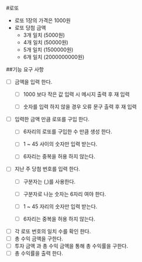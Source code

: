 #로또

- 로또 1장의 가격은 1000원
- 로또 당첨 금액
    - 3개 일치 (5000원)
    - 4개 일치 (50000원)
    - 5개 일치 (1500000원)
    - 6개 일치 (2000000000원)

##기능 요구 사항

- [ ] 금액을 입력 한다.
    - [ ] 1000 보다 작은 값 입력 시 메시지 출력 후 재 입력
    - [ ] 숫자를 입력 하지 않을 경우 오류 문구 출력 후 재 입력


- [ ] 입력한 금액 만큼 로또를 구입 한다.
    - [ ] 6자리의 로또를 구입한 수 만큼 생성 한다.
    - [ ] 1 ~ 45 사이의 숫자만 입력 받는다.
    - [ ] 6자리는 중복을 허용 하지 않는다.
    

- [ ] 지난 주 당첨 번호를 입력 한다.
    - [ ] 구분자는 (,)를 사용한다.
    - [ ] 구분자로 나눈 숫자는 6자리 여야 한다.
    - [ ] 1 ~ 45 자리의 숫자만 입력 받는다.
    - [ ] 6자리는 중복을 허용 하지 않는다.
    

- [ ] 각 로또 번호의 일치 수를 확인 한다.
- [ ] 총 수익 금액을 구한다.
- [ ] 투자 금액 과 총 수익 금액을 통해 총 수익률을 구한다.
- [ ] 총 수익률을 출력 한다.